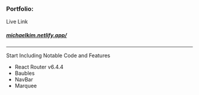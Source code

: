 ### Portfolio:
Live Link
##### [michaelkim.netlify.app/](https://michaelkim.netlify.app/)

<hr/>
Start Including Notable Code and Features

- React Router v6.4.4
- Baubles
- NavBar
- Marquee




